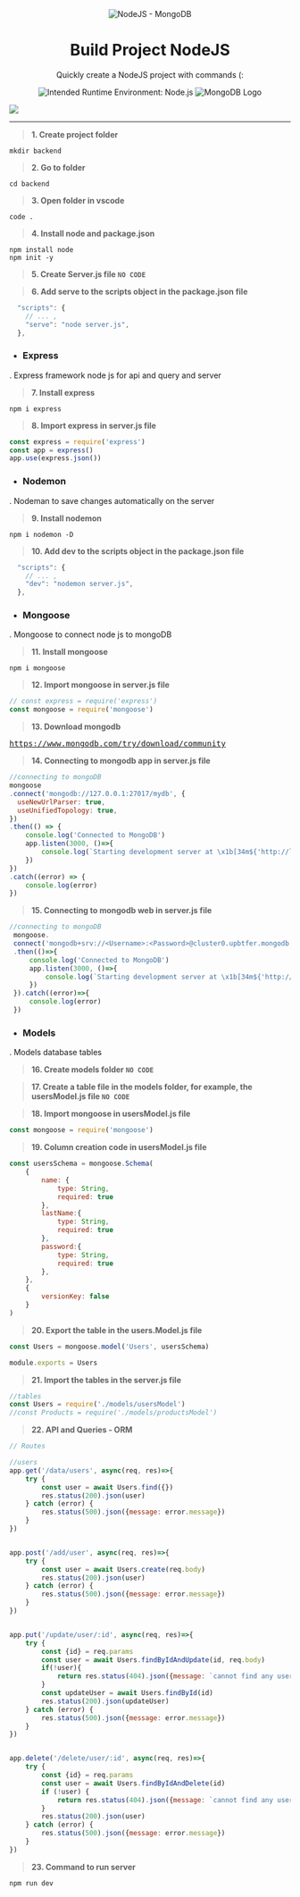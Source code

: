 <div align="center">
<img alt="NodeJS - MongoDB" title="NodeJS - MongoDB" src="https://www.pngitem.com/pimgs/m/385-3850372_node-js-and-mongodb-hd-png-download.png" />
 
# Build Project NodeJS
Quickly create a NodeJS project with commands (:
  
![Intended Runtime Environment: Node.js](https://img.shields.io/badge/Node.js-43853D?style=for-the-badge&logo=node.js&logoColor=white)
![MongoDB Logo](https://img.shields.io/badge/MongoDB-59ae4e?style=for-the-badge&logo=mongodb&logoColor=white)
<p align="left"> <img src="https://komarev.com/ghpvc/?username=mohammadabdollahzadeh&label=views&color=43853D&style=flat" /> </p>
</div>
<hr>

> <b>1.  **Create project folder**</b>
```shell
mkdir backend
```

> <b>2.  **Go to folder**</b>
```shell
cd backend
```

> <b>3.  **Open folder in vscode**</b>
```shell
code .
```

> <b>4.  **Install node and package.json**</b>
```shell
npm install node
npm init -y
```

> <b>5.  **Create Server.js file**   `NO CODE`</b>

> <b>6.  **Add serve to the scripts object in the package.json file**</b>
```javascript
  "scripts": {
    // ... ,
    "serve": "node server.js",
  },
```

- ### Express
. Express framework node js for api and query and server
> <b>7.  **Install express**</b>
```shell
npm i express
```

> <b>8.  **Import express in server.js file**</b>
```javascript
const express = require('express')
const app = express()
app.use(express.json())
```

- ### Nodemon
. Nodeman to save changes automatically on the server
> <b>9.  **Install nodemon**</b>
```shell
npm i nodemon -D
```

> <b>10.  **Add dev to the scripts object in the package.json file**</b>
```javascript
  "scripts": {
    // ... ,
    "dev": "nodemon server.js",
  },
```

- ### Mongoose
. Mongoose to connect node js to mongoDB
> <b>11.  **Install mongoose**</b>
```shell
npm i mongoose
```

> <b>12.  **Import mongoose in server.js file**</b>
```javascript
// const express = require('express')
const mongoose = require('mongoose')
```

> <b>13.  **Download mongodb**</b>
<pre>
<a href="https://www.mongodb.com/try/download/community">https://www.mongodb.com/try/download/community</a>
</pre>

> <b>14.  **Connecting to mongodb app in server.js file**</b>
```javascript
//connecting to mongoDB
mongoose
.connect('mongodb://127.0.0.1:27017/mydb', {
  useNewUrlParser: true,
  useUnifiedTopology: true,
})
.then(() => {
    console.log('Connected to MongoDB')
    app.listen(3000, ()=>{
        console.log(`Starting development server at \x1b[34m${'http://localhost'}:${3000}\x1b[0m`)
    })
})
.catch((error) => {
    console.log(error)
})
```

> <b>15.  **Connecting to mongodb web in server.js file**</b>
```javascript
//connecting to mongoDB
 mongoose.
 connect('mongodb+srv://<Username>:<Password>@cluster0.upbtfer.mongodb.net/<Database Name>?retryWrites=true&w=majority')
 .then(()=>{
     console.log('Connected to MongoDB')
     app.listen(3000, ()=>{
         console.log(`Starting development server at \x1b[34m${'http://localhost'}:${3000}\x1b[0m`)
     })
 }).catch((error)=>{
     console.log(error)
 })
```

- ### Models
. Models database tables
> <b>16.  **Create models folder**   `NO CODE`</b>

> <b>17.  **Create a table file in the models folder, for example, the usersModel.js file**   `NO CODE`</b>

> <b>18.  **Import mongoose in usersModel.js file**</b>
```javascript
const mongoose = require('mongoose')
```

> <b>19.  **Column creation code in usersModel.js file**</b>
```javascript
const usersSchema = mongoose.Schema(
    {
        name: {
            type: String,
            required: true
        },
        lastName:{
            type: String,
            required: true
        },
        password:{
            type: String,
            required: true
        },
    },
    {
        versionKey: false
    }
)
```

> <b>20.  **Export the table in the users.Model.js file**</b>
```javascript
const Users = mongoose.model('Users', usersSchema)

module.exports = Users
```

> <b>21.  **Import the tables in the server.js file**</b>
```javascript
//tables
const Users = require('./models/usersModel')
//const Products = require('./models/productsModel')
```

> <b>22.  **API and Queries - ORM**</b>
```javascript
// Routes

//users
app.get('/data/users', async(req, res)=>{
    try {
        const user = await Users.find({})
        res.status(200).json(user)
    } catch (error) {
        res.status(500).json({message: error.message})
    }
})


app.post('/add/user', async(req, res)=>{
    try {
        const user = await Users.create(req.body)
        res.status(200).json(user)
    } catch (error) {
        res.status(500).json({message: error.message})
    }
})


app.put('/update/user/:id', async(req, res)=>{
    try {
        const {id} = req.params
        const user = await Users.findByIdAndUpdate(id, req.body)
        if(!user){
            return res.status(404).json({message: `cannot find any user with ID ${id}`})
        }
        const updateUser = await Users.findById(id)
        res.status(200).json(updateUser)
    } catch (error) {
        res.status(500).json({message: error.message})
    }
})


app.delete('/delete/user/:id', async(req, res)=>{
    try {
        const {id} = req.params
        const user = await Users.findByIdAndDelete(id)
        if (!user) {
            return res.status(404).json({message: `cannot find any user with ID ${id}`})
        }
        res.status(200).json(user)
    } catch (error) {
        res.status(500).json({message: error.message})
    }
})
```

> <b>23.  **Command to run server**</b>
```shell
npm run dev
```
